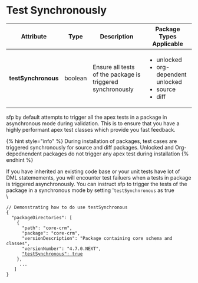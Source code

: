 # Test Synchronously

| Attribute           | Type    | Description                                                | Package Types Applicable                                                               |
| ------------------- | ------- | ---------------------------------------------------------- | -------------------------------------------------------------------------------------- |
| **testSynchronous** | boolean | Ensure all tests of the package is triggered synchronously | <ul><li>unlocked </li><li>org-dependent unlocked</li><li>source</li><li>diff</li></ul> |



sfp by default attempts to trigger all the apex tests in a package in asynchronous mode during validation.  This is to ensure that you have a highly performant apex test classes which provide you fast feedback. &#x20;

{% hint style="info" %}
During installation of packages, test cases are triggered synchronously for source and diff packages.  Unlocked and Org-depednendent packages do not trigger any apex test during installation
{% endhint %}

If you have inherited an existing code base or your unit tests have lot of DML statemements,  you will encounter test failuers when a tests in package is triggered asynchronously.  You can instruct sfp to trigger the tests of the package in a synchronous mode by setting '`testSynchnronous` as true\
\


<pre class="language-json"><code class="lang-json">// Demonstrating how to do use testSynchronous
{
  "packageDirectories": [
    {
      "path": "core-crm",
      "package": "core-crm",
      "versionDescription": "Package containing core schema and classes",
      "versionNumber": "4.7.0.NEXT",
      <a data-footnote-ref href="#user-content-fn-1">"testSynchronous": true</a>
    },
     ...
   ]
}
</code></pre>

[^1]: Add testSynchronous to trigger apex testing in synchronous mode

